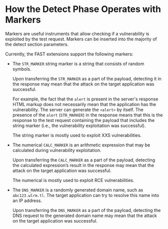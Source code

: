 # How the Detect Phase Operates with Markers
Markers are useful instruments that allow checking if a vulnerability is exploited by the test request. Markers can be inserted into the majority of the detect section parameters.

Currently, the FAST extensions support the following markers:
* The `STR_MARKER` string marker is a string that consists of random symbols. 
    
    Upon transferring the `STR_MARKER` as a part of the payload, detecting it in the response may mean that the attack on the target application was successful.
    
    For example, the fact that the `alert` is present in the server's response HTML markup does not necessarily mean that the application has the vulnerability. The server can generate the `<alert>` by itself. The presence of the `alert` (`STR_MARKER`) in the response means that this is the response to the test request containing the payload that includes the string marker (i.e., the vulnerability exploitation was successful). 
    
    The string marker is mostly used to exploit XXS vulnerabilities.

* The numerical `CALC_MARKER` is an arithmetic expression that may be calculated during vulnerability exploitation.  
    
    Upon transferring the `CALC_MARKER` as a part of the payload, detecting the calculated expression’s result in the response may mean that the attack on the target application was successful.
    
    The numerical is mostly used to exploit RCE vulnerabilities.

* The `DNS_MARKER` is a randomly generated domain name, such as `abc123.wlrm.tl`. The target application can try to resolve this name into an IP address.
    
    Upon transferring the `DNS_MARKER` as a part of the payload, detecting the DNS request to the generated domain name may mean that the attack on the target application was successful. 

